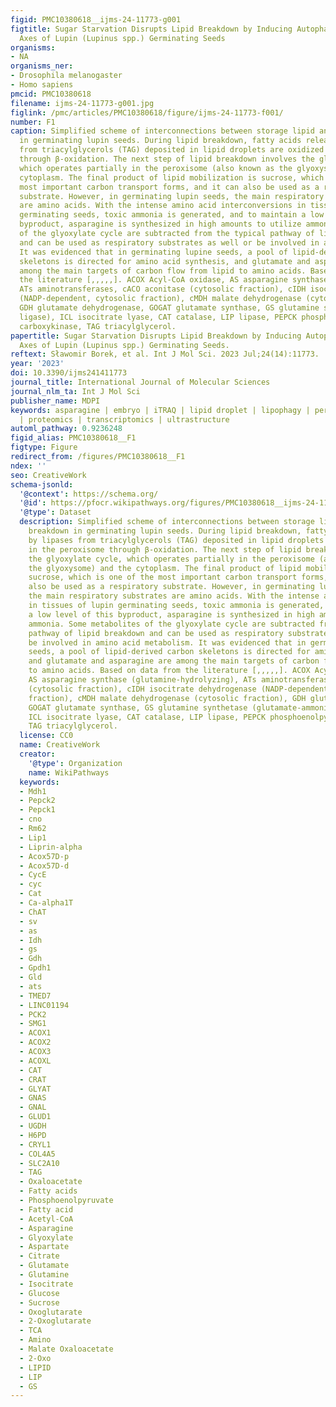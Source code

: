 ```yaml
---
figid: PMC10380618__ijms-24-11773-g001
figtitle: Sugar Starvation Disrupts Lipid Breakdown by Inducing Autophagy in Embryonic
  Axes of Lupin (Lupinus spp.) Germinating Seeds
organisms:
- NA
organisms_ner:
- Drosophila melanogaster
- Homo sapiens
pmcid: PMC10380618
filename: ijms-24-11773-g001.jpg
figlink: /pmc/articles/PMC10380618/figure/ijms-24-11773-f001/
number: F1
caption: Simplified scheme of interconnections between storage lipid and protein breakdown
  in germinating lupin seeds. During lipid breakdown, fatty acids released by lipases
  from triacylglycerols (TAG) deposited in lipid droplets are oxidized in the peroxisome
  through β-oxidation. The next step of lipid breakdown involves the glyoxylate cycle,
  which operates partially in the peroxisome (also known as the glyoxysome) and the
  cytoplasm. The final product of lipid mobilization is sucrose, which is one of the
  most important carbon transport forms, and it can also be used as a respiratory
  substrate. However, in germinating lupin seeds, the main respiratory substrates
  are amino acids. With the intense amino acid interconversions in tissues of lupin
  germinating seeds, toxic ammonia is generated, and to maintain a low level of this
  byproduct, asparagine is synthesized in high amounts to utilize ammonia. Some metabolites
  of the glyoxylate cycle are subtracted from the typical pathway of lipid breakdown
  and can be used as respiratory substrates as well or be involved in amino acid metabolism.
  It was evidenced that in germinating lupine seeds, a pool of lipid-derived carbon
  skeletons is directed for amino acid synthesis, and glutamate and asparagine are
  among the main targets of carbon flow from lipid to amino acids. Based on data from
  the literature [,,,,,]. ACOX Acyl-CoA oxidase, AS asparagine synthase (glutamine-hydrolyzing),
  ATs aminotransferases, cACO aconitase (cytosolic fraction), cIDH isocitrate dehydrogenase
  (NADP-dependent, cytosolic fraction), cMDH malate dehydrogenase (cytosolic fraction),
  GDH glutamate dehydrogenase, GOGAT glutamate synthase, GS glutamine synthetase (glutamate-ammonia
  ligase), ICL isocitrate lyase, CAT catalase, LIP lipase, PEPCK phosphoenolpyruvate
  carboxykinase, TAG triacylglycerol.
papertitle: Sugar Starvation Disrupts Lipid Breakdown by Inducing Autophagy in Embryonic
  Axes of Lupin (Lupinus spp.) Germinating Seeds.
reftext: Sławomir Borek, et al. Int J Mol Sci. 2023 Jul;24(14):11773.
year: '2023'
doi: 10.3390/ijms241411773
journal_title: International Journal of Molecular Sciences
journal_nlm_ta: Int J Mol Sci
publisher_name: MDPI
keywords: asparagine | embryo | iTRAQ | lipid droplet | lipophagy | peroxisome | pexophagy
  | proteomics | transcriptomics | ultrastructure
automl_pathway: 0.9236248
figid_alias: PMC10380618__F1
figtype: Figure
redirect_from: /figures/PMC10380618__F1
ndex: ''
seo: CreativeWork
schema-jsonld:
  '@context': https://schema.org/
  '@id': https://pfocr.wikipathways.org/figures/PMC10380618__ijms-24-11773-g001.html
  '@type': Dataset
  description: Simplified scheme of interconnections between storage lipid and protein
    breakdown in germinating lupin seeds. During lipid breakdown, fatty acids released
    by lipases from triacylglycerols (TAG) deposited in lipid droplets are oxidized
    in the peroxisome through β-oxidation. The next step of lipid breakdown involves
    the glyoxylate cycle, which operates partially in the peroxisome (also known as
    the glyoxysome) and the cytoplasm. The final product of lipid mobilization is
    sucrose, which is one of the most important carbon transport forms, and it can
    also be used as a respiratory substrate. However, in germinating lupin seeds,
    the main respiratory substrates are amino acids. With the intense amino acid interconversions
    in tissues of lupin germinating seeds, toxic ammonia is generated, and to maintain
    a low level of this byproduct, asparagine is synthesized in high amounts to utilize
    ammonia. Some metabolites of the glyoxylate cycle are subtracted from the typical
    pathway of lipid breakdown and can be used as respiratory substrates as well or
    be involved in amino acid metabolism. It was evidenced that in germinating lupine
    seeds, a pool of lipid-derived carbon skeletons is directed for amino acid synthesis,
    and glutamate and asparagine are among the main targets of carbon flow from lipid
    to amino acids. Based on data from the literature [,,,,,]. ACOX Acyl-CoA oxidase,
    AS asparagine synthase (glutamine-hydrolyzing), ATs aminotransferases, cACO aconitase
    (cytosolic fraction), cIDH isocitrate dehydrogenase (NADP-dependent, cytosolic
    fraction), cMDH malate dehydrogenase (cytosolic fraction), GDH glutamate dehydrogenase,
    GOGAT glutamate synthase, GS glutamine synthetase (glutamate-ammonia ligase),
    ICL isocitrate lyase, CAT catalase, LIP lipase, PEPCK phosphoenolpyruvate carboxykinase,
    TAG triacylglycerol.
  license: CC0
  name: CreativeWork
  creator:
    '@type': Organization
    name: WikiPathways
  keywords:
  - Mdh1
  - Pepck2
  - Pepck1
  - cno
  - Rm62
  - Lip1
  - Liprin-alpha
  - Acox57D-p
  - Acox57D-d
  - CycE
  - cyc
  - Cat
  - Ca-alpha1T
  - ChAT
  - sv
  - as
  - Idh
  - gs
  - Gdh
  - Gpdh1
  - Gld
  - ats
  - TMED7
  - LINC01194
  - PCK2
  - SMG1
  - ACOX1
  - ACOX2
  - ACOX3
  - ACOXL
  - CAT
  - CRAT
  - GLYAT
  - GNAS
  - GNAL
  - GLUD1
  - UGDH
  - H6PD
  - CRYL1
  - COL4A5
  - SLC2A10
  - TAG
  - Oxaloacetate
  - Fatty acids
  - Phosphoenolpyruvate
  - Fatty acid
  - Acetyl-CoA
  - Asparagine
  - Glyoxylate
  - Aspartate
  - Citrate
  - Glutamate
  - Glutamine
  - Isocitrate
  - Glucose
  - Sucrose
  - Oxoglutarate
  - 2-Oxoglutarate
  - TCA
  - Amino
  - Malate Oxaloacetate
  - 2-Oxo
  - LIPID
  - LIP
  - GS
---
```

